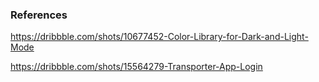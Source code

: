 ### References
https://dribbble.com/shots/10677452-Color-Library-for-Dark-and-Light-Mode

https://dribbble.com/shots/15564279-Transporter-App-Login
